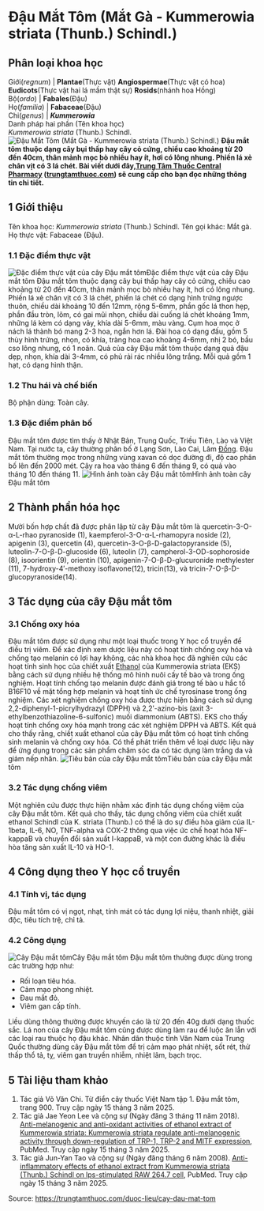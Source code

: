 # Đậu Mắt Tôm (Mắt Gà - Kummerowia striata (Thunb.) Schindl.)

Phân loại khoa học  
---  
Giới(_regnum_) |  **Plantae**(Thực vật) **Angiospermae**(Thực vật có hoa) **Eudicots**(Thực vật hai lá mầm thật sự) **Rosids**(nhánh hoa Hồng)  
Bộ(_ordo_) | **Fabales**(Đậu)  
Họ(_familia_) | **Fabaceae**(Đậu)  
Chi(_genus_) | **_Kummerowia_**  
Danh pháp hai phần (Tên khoa học)  
_Kummerowia striata_ (Thunb.) Schindl.  
![Đậu Mắt Tôm \(Mắt Gà - Kummerowia striata \(Thunb.\) Schindl.\)](https://trungtamthuoc.com/images/others/dau-mat-tom-0834.jpg)
**Đậu mắt tôm thuộc dạng cây bụi thấp hay cây cỏ cứng, chiều cao khoảng từ 20 đến 40cm, thân mảnh mọc bò nhiều hay ít, hơi có lông nhung. Phiến lá xẻ chân vịt có 3 lá chét. Bài viết dưới đây,[Trung Tâm Thuốc Central Pharmacy](https://trungtamthuoc.com/ "Trung Tâm Thuốc Central Pharmacy") ([trungtamthuoc.com](https://trungtamthuoc.com/ "trungtamthuoc.com")) sẽ cung cấp cho bạn đọc những thông tin chi tiết.**
##  1 Giới thiệu
Tên khoa học: _Kummerowia striata_ (Thunb.) Schindl.
Tên gọi khác: Mắt gà.
Họ thực vật: Fabaceae (Đậu).
### 1.1 Đặc điểm thực vật
![Đặc điểm thực vật của cây Đậu mắt tôm](https://trungtamthuoc.com/images/item/dau-mat-tom-0.jpg)Đặc điểm thực vật của cây Đậu mắt tôm
Đậu mắt tôm thuộc dạng cây bụi thấp hay cây cỏ cứng, chiều cao khoảng từ 20 đến 40cm, thân mảnh mọc bò nhiều hay ít, hơi có lông nhung.
Phiến lá xẻ chân vịt có 3 lá chét, phiến lá chét có dạng hình trứng ngược thuôn, chiều dài khoảng 10 đến 12mm, rộng 5-6mm, phần gốc lá thon hẹp, phần đầu tròn, lõm, có gai mũi nhọn, chiều dài cuống lá chét khoảng 1mm, những lá kèm có dạng vảy, khía dài 5-6mm, màu vàng.
Cụm hoa mọc ở nách lá thành bó mang 2-3 hoa, ngắn hơn lá.
Đài hoa có dạng đấu, gồm 5 thùy hình trứng, nhọn, có khía, tràng hoa cao khoảng 4-6mm, nhị 2 bó, bầu cso lông nhung, có 1 noãn.
Quả của cây Đậu mắt tôm thuộc dạng quả đậu dẹp, nhọn, khía dài 3-4mm, có phủ rải rác nhiều lông trắng.
Mỗi quả gồm 1 hạt, có dạng hình thận.
### 1.2 Thu hái và chế biến
Bộ phận dùng: Toàn cây.
### 1.3 Đặc điểm phân bố
Đậu mắt tôm được tìm thấy ở Nhật Bản, Trung Quốc, Triều Tiên, Lào và Việt Nam. Tại nước ta, cây thường phân bố ở Lạng Sơn, Lào Cai, Lâm [Đồng](https://trungtamthuoc.com/hoat-chat/dong "Đồng").
Đậu mắt tôm thường mọc trong những vùng xavan cỏ dọc đường đi, độ cao phân bố lên đến 2000 mét.
Cây ra hoa vào tháng 6 đến tháng 9, có quả vào tháng 10 đến tháng 11.
![Hình ảnh toàn cây Đậu mắt tôm](https://trungtamthuoc.com/images/item/dau-mat-tom-1.jpg)Hình ảnh toàn cây Đậu mắt tôm
##  2 Thành phần hóa học
Mười bốn hợp chất đã được phân lập từ cây Đậu mắt tôm là quercetin-3-O-α-L-rhao pyranoside (1), kaempferol-3-O-α-L-rhamopyra noside (2), apigenin (3), quercetin (4), quercetin-3-O-β-D-galactopyranside (5), luteolin-7-O-β-D-glucoside (6), luteolin (7), campherol-3-OD-sophoroside (8), isoorientin (9), orientin (10), apigenin-7-O-β-D-glucuronide methylester (11), 7-hydroxy-4′-methoxy isoflavone(12), tricin(13), và tricin-7-O-β-D-glucopyranoside(14).
##  3 Tác dụng của cây Đậu mắt tôm
### 3.1 Chống oxy hóa
Đậu mắt tôm được sử dụng như một loại thuốc trong Y học cổ truyền để điều trị viêm. Để xác định xem dược liệu này có hoạt tính chống oxy hóa và chống tạo melanin có lợi hay không, các nhà khoa học đã nghiên cứu các hoạt tính sinh học của chiết xuất [Ethanol](https://trungtamthuoc.com/hoat-chat/ethanol "Ethanol") của Kummerowia striata (EKS) bằng cách sử dụng nhiều hệ thống mô hình nuôi cấy tế bào và trong ống nghiệm. Hoạt tính chống tạo melanin được đánh giá trong tế bào u hắc tố B16F10 về mặt tổng hợp melanin và hoạt tính ức chế tyrosinase trong ống nghiệm. Các xét nghiệm chống oxy hóa được thực hiện bằng cách sử dụng 2,2-diphenyl-1-picrylhydrazyl (DPPH) và 2,2ʹ-azino-bis (axit 3-ethylbenzothiazoline-6-sulfonic) muối diammonium (ABTS). EKS cho thấy hoạt tính chống oxy hóa mạnh trong các xét nghiệm DPPH và ABTS.
Kết quả cho thấy rằng, chiết xuất ethanol của cây Đậu mắt tôm có hoạt tính chống sinh melanin và chống oxy hóa. Có thể phát triển thêm về loại dược liệu này để ứng dụng trong các sản phẩm chăm sóc da có tác dụng làm trắng da và giảm nếp nhăn.
![Tiêu bản của cây Đậu mắt tôm](https://trungtamthuoc.com/images/item/dau-mat-tom-2.jpg)Tiêu bản của cây Đậu mắt tôm
### 3.2 Tác dụng chống viêm
Một nghiên cứu được thực hiện nhằm xác định tác dụng chống viêm của cây Đậu mắt tôm. Kết quả cho thấy, tác dụng chống viêm của chiết xuất ethanol Schindl của K. striata (Thunb.) có thể là do sự điều hòa giảm của IL-1beta, IL-6, NO, TNF-alpha và COX-2 thông qua việc ức chế hoạt hóa NF-kappaB và chuyển đổi sản xuất I-kappaB, và một con đường khác là điều hòa tăng sản xuất IL-10 và HO-1.
##  4 Công dụng theo Y học cổ truyền
### 4.1 Tính vị, tác dụng
Đậu mắt tôm có vị ngọt, nhạt, tính mát có tác dụng lợi niệu, thanh nhiệt, giải độc, tiêu tích trệ, chỉ tả.
### 4.2 Công dụng
![Cây Đậu mắt tôm](https://trungtamthuoc.com/images/item/dau-mat-tom-3.jpg)Cây Đậu mắt tôm
Đậu mắt tôm thường được dùng trong các trường hợp như:
  * Rối loạn tiêu hóa.
  * Cảm mạo phong nhiệt.
  * Đau mắt đỏ.
  * Viêm gan cấp tính.


Liều dùng thông thường được khuyến cáo là từ 20 đến 40g dưới dạng thuốc sắc.
Lá non của cây Đậu mắt tôm cũng được dùng làm rau để luộc ăn lẫn với các loại rau thuộc họ đậu khác.
Nhân dân thuộc tỉnh Vân Nam của Trung Quốc thường dùng cây Đậu mắt tôm để trị cảm mạo phát nhiệt, sốt rét, thử thấp thổ tả, tỵ, viêm gan truyền nhiễm, nhiệt lâm, bạch trọc.
##  5 Tài liệu tham khảo
  1. Tác giả Võ Văn Chi. Từ điển cây thuốc Việt Nam tập 1. Đậu mắt tôm, trang 900. Truy cập ngày 15 tháng 3 năm 2025.
  2. Tác giả Jae Yeon Lee và cộng sự (Ngày đăng 3 tháng 11 năm 2018). [Anti-melanogenic and anti-oxidant activities of ethanol extract of Kummerowia striata: Kummerowia striata regulate anti-melanogenic activity through down-regulation of TRP-1, TRP-2 and MITF expression](https://pmc.ncbi.nlm.nih.gov/articles/PMC6258129/), PubMed. Truy cập ngày 15 tháng 3 năm 2025.
  3. Tác giả Jun-Yan Tao và cộng sự (Ngày đăng tháng 6 năm 2008). [Anti-inflammatory effects of ethanol extract from Kummerowia striata (Thunb.) Schindl on lps-stimulated RAW 264.7 cell](https://pubmed.ncbi.nlm.nih.gov/18427964/), PubMed. Truy cập ngày 15 tháng 3 năm 2025.




Source: https://trungtamthuoc.com/duoc-lieu/cay-dau-mat-tom